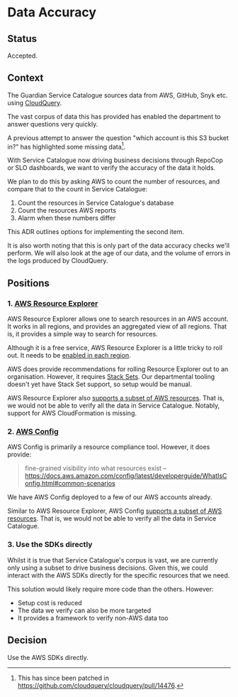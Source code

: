 # Data Accuracy

## Status
Accepted.

## Context
The Guardian Service Catalogue sources data from AWS, GitHub, Snyk etc. using [CloudQuery](02-cloudquery.md).

The vast corpus of data this has provided has enabled the department to answer questions very quickly.

A previous attempt to answer the question "which account is this S3 bucket in?" has highlighted some missing data[^1].

With Service Catalogue now driving business decisions through RepoCop or SLO dashboards, we want to verify the accuracy of the data it holds.

We plan to do this by asking AWS to count the number of resources, and compare that to the count in Service Catalogue:
1. Count the resources in Service Catalogue's database
2. Count the resources AWS reports
3. Alarm when these numbers differ

This ADR outlines options for implementing the second item.

It is also worth noting that this is only part of the data accuracy checks we'll perform.
We will also look at the age of our data, and the volume of errors in the logs produced by CloudQuery.

## Positions
### 1. [AWS Resource Explorer](https://docs.aws.amazon.com/resource-explorer/latest/userguide/welcome.html)
AWS Resource Explorer allows one to search resources in an AWS account.
It works in all regions, and provides an aggregated view of all regions.
That is, it provides a simple way to search for resources.

Although it is a free service, AWS Resource Explorer is a little tricky to roll out.
It needs to be [enabled in each region](https://docs.aws.amazon.com/resource-explorer/latest/userguide/manage-aggregator-region.html).

AWS does provide recommendations for rolling Resource Explorer out to an organisation.
However, it requires [Stack Sets](https://docs.aws.amazon.com/resource-explorer/latest/userguide/manage-service-all-org-with-stacksets.html).
Our departmental tooling doesn't yet have Stack Set support, so setup would be manual.

AWS Resource Explorer also [supports a subset of AWS resources](https://docs.aws.amazon.com/resource-explorer/latest/userguide/supported-resource-types.html).
That is, we would not be able to verify all the data in Service Catalogue.
Notably, support for AWS CloudFormation is missing.

### 2. [AWS Config](https://docs.aws.amazon.com/config/latest/developerguide/WhatIsConfig.html)
AWS Config is primarily a resource compliance tool. However, it does provide:

> fine-grained visibility into what resources exist
> – https://docs.aws.amazon.com/config/latest/developerguide/WhatIsConfig.html#common-scenarios

We have AWS Config deployed to a few of our AWS accounts already.

Similar to AWS Resource Explorer, AWS Config [supports a subset of AWS resources](https://docs.aws.amazon.com/config/latest/developerguide/resource-config-reference.html#supported-resources).
That is, we would not be able to verify all the data in Service Catalogue.

### 3. Use the SDKs directly
Whilst it is true that Service Catalogue's corpus is vast, we are currently only using a subset to drive business decisions. 
Given this, we could interact with the AWS SDKs directly for the specific resources that we need.

This solution would likely require more code than the others.
However:
- Setup cost is reduced
- The data we verify can also be more targeted
- It provides a framework to verify non-AWS data too

## Decision
Use the AWS SDKs directly.

[^1]: This has since been patched in https://github.com/cloudquery/cloudquery/pull/14476.
